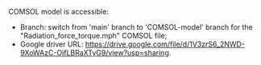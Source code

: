 COMSOL model is accessible:
- Branch: switch from 'main' branch to 'COMSOL-model' branch for the "Radiation_force_torque.mph" COMSOL file;
- Google driver URL: https://drive.google.com/file/d/1V3zrS6_2NWD-9XoWAzC-OjfLBRaXTyG9/view?usp=sharing.
